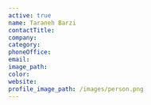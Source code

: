 ```yaml
---
active: true
name: Taraneh Barzi
contactTitle:
company:
category:
phoneOffice:
email:
image_path:
color:
website:
profile_image_path: /images/person.png
---
```

